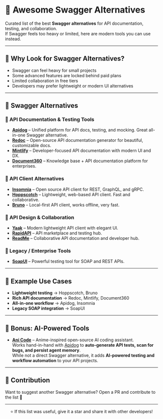 # 🌟 Awesome Swagger Alternatives

Curated list of the best **Swagger alternatives** for API documentation, testing, and collaboration.  
If Swagger feels too heavy or limited, here are modern tools you can use instead.  

---

## 🎯 Why Look for Swagger Alternatives?

- Swagger can feel heavy for small projects  
- Some advanced features are locked behind paid plans  
- Limited collaboration in free tiers  
- Developers may prefer lightweight or modern UI alternatives  

---

## 🚀 Swagger Alternatives

### 🔹 API Documentation & Testing Tools
- [**Apidog**](https://apidog.com/?utm_source=github&utm_medium=awesome-swagger-alternatives) – Unified platform for API docs, testing, and mocking. Great all-in-one Swagger alternative.  
- [**Redoc**](https://redocly.com/) – Open-source API documentation generator for beautiful, customizable docs.  
- [**Mintlify**](https://mintlify.com/) – Developer-focused API documentation with modern UI and DX.  
- [**Document360**](https://document360.com/) – Knowledge base + API documentation platform for enterprises.  

### 🔹 API Client Alternatives
- [**Insomnia**](https://insomnia.rest/) – Open source API client for REST, GraphQL, and gRPC.  
- [**Hoppscotch**](https://hoppscotch.io/) – Lightweight, web-based API client. Fast and collaborative.  
- [**Bruno**](https://www.usebruno.com/) – Local-first API client, works offline, very fast.  

### 🔹 API Design & Collaboration
- [**Yaak**](https://yaak.app/) – Modern lightweight API client with elegant UI.  
- [**RapidAPI**](https://rapidapi.com/) – API marketplace and testing hub.  
- [**ReadMe**](https://readme.com/) – Collaborative API documentation and developer hub.  

### 🔹 Legacy / Enterprise Tools
- [**SoapUI**](https://www.soapui.org/) – Powerful testing tool for SOAP and REST APIs.  

---

## 🧪 Example Use Cases

- **Lightweight testing** → Hoppscotch, Bruno  
- **Rich API documentation** → Redoc, Mintlify, Document360  
- **All-in-one workflow** → Apidog, Insomnia  
- **Legacy SOAP integration** → SoapUI  

---

## 🔹 Bonus: AI-Powered Tools

- [**Ani Code**](https://github.com/hervekom37/Ani_Code) – Anime-inspired open-source AI coding assistant.  
  Works hand-in-hand with [Apidog](https://apidog.com/?utm_source=github&utm_medium=awesome-swagger-alternatives) to **auto-generate API tests, scan for bugs, and persist agent memory**.  
  While not a direct Swagger alternative, it adds **AI-powered testing and workflow automation** to your API projects.  

---

## 🤝 Contribution

Want to suggest another Swagger alternative? Open a PR and contribute to the list 🚀  

---

<div align="center">

⭐ If this list was useful, give it a star and share it with other developers!  

</div>
